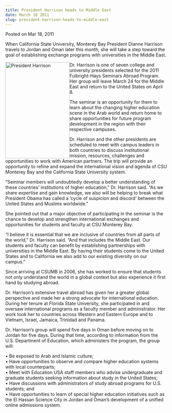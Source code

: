 ```yaml
---
title: President Harrison heads to Middle East
date: March 18 2011
slug: president-harrison-heads-to-middle-east
---
```


 



<span class="date">Posted on Mar 18, 2011    </span>
<p>When California State University, Monterey Bay President Dianne
Harrison travels to Jordan and Oman later this month, she will take
a step toward the goal of establishing exchange programs with
universities in the Middle East.</p>
<p><img alt="President Harrison" src="https://news.csumb.edu/sites/default/files/65/attachments/news/images/harrison1_sm.jpg" style="float:left; width:200px; height:300px">Dr. Harrison is one
of seven college and university presidents selected for the 2011
Fulbright-Hays Seminars Abroad Program. Her group will leave March
24 for the Middle East and return to the United States on April
8.</img></p>
<p>The seminar is an opportunity for them to learn about the
changing higher education scene in the Arab world and return home
to share opportunities for future program development in the region
with their respective campuses.</p>
<p>Dr. Harrison and the other presidents are scheduled to meet with
campus leaders in both countries to discuss institutional mission,
resources, challenges and opportunities to work with American
partners. The trip will provide an opportunity to refine and expand
the international vision and agenda of CSU Monterey Bay and the
California State University system.</p>
<p>&#x201C;Seminar members will undoubtedly develop a better understanding
of these countries&#x2019; institutions of higher education,&#x201D; Dr. Harrison
said. &#x201C;As we share expertise and gain knowledge, we also will be
helping to break what President Obama has called a &#x2018;cycle of
suspicion and discord&#x2019; between the United States and Muslims
worldwide.&quot;</p>
<p>She pointed out that a major objective of participating in the
seminar is the chance to develop and strengthen international
exchanges and opportunities for students and faculty at CSU
Monterey Bay.</p>
<p>&#x201C;I believe it is essential that we are inclusive of countries
from all parts of the world,&#x201D; Dr. Harrison said. &#x201C;And that includes
the Middle East. Our students and faculty can benefit by
establishing partnerships with universities in the Middle East. By
having their students come to the United States and to California
we also add to our existing diversity on our campus.&quot;</p>
<p>Since arriving at CSUMB in 2006, she has worked to ensure that
students not only understand the world in a global context but also
experience it first hand by studying abroad.</p>
<p>Dr. Harrison&#x2019;s extensive travel abroad has given her a greater
global perspective and made her a strong advocate for international
education. During her tenure at Florida State University, she
participated in and oversaw international programs as a faculty
member and administrator. Her work took her to countries across
Western and Eastern Europe and to Vietnam, Israel, Jamaica,
Trinidad and Panama.</p>
<p>Dr. Harrison&#x2019;s group will spend five days in Oman before moving
on to Jordan for five days. During that time, according to
information from the U.S. Department of Education, which
administers the program, the group will:</p>
<p>&#x2022; Be exposed to Arab and Islamic culture;<br>
&#x2022; Have opportunities to observe and compare higher education
systems with local counterparts;<br>
&#x2022; Meet with Education USA staff members who advise undergraduate
and graduate students seeking information about study in the United
States;<br>
&#x2022; Have discussions with administrators of study abroad programs for
U.S. students; and<br>
&#x2022; Have opportunities to learn of special higher education
initiatives such as the El Hassan Science City in Jordan and Oman&#x2019;s
development of a unified online admissions system.</br></br></br></br></p>





 
